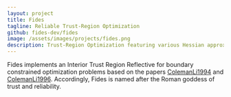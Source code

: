 ```yaml
---
layout: project
title: Fides
tagline: Reliable Trust-Region Optimization
github: fides-dev/fides
image: /assets/images/projects/fides.png
description: Trust-Region Optimization featuring various Hessian approximation schemes
---
```

Fides implements an Interior Trust Region Reflective for boundary constrained
optimization problems based on the papers
[ColemanLi1994](https://doi.org/10.1007/BF01582221) and
[ColemanLi1996](http://dx.doi.org/10.1137/0806023). Accordingly, Fides is named
after the Roman goddess of trust and
reliability.
